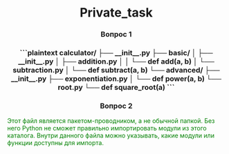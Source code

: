 <h1 align="center">Private_task</a>
<h3 align="center">Вопрос 1</h3>
<h3 align="center">
```plaintext
calculator/
├── __init__.py
├── basic/
│   ├── __init__.py
│   ├── addition.py
│   │   └── def add(a, b)
│   └── subtraction.py
│       └── def subtract(a, b)
└── advanced/
    ├── __init__.py
    ├── exponentiation.py
    │   └── def power(a, b)
    └── root.py
        └── def square_root(a)
```
</h3>
<h3 align="center">Вопрос 2</h3>
<font color='green'>Этот файл является пакетом-проводником, а не обычной папкой. Без него Python не сможет правильно импортировать модули из этого каталога. Внутри данного файла можно указывать, какие модули или функции доступны для импорта.
</font>
